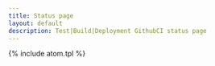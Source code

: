 ```yaml
---
title: Status page
layout: default
description: Test|Build|Deployment GithubCI status page
---
```


{% include atom.tpl %}
